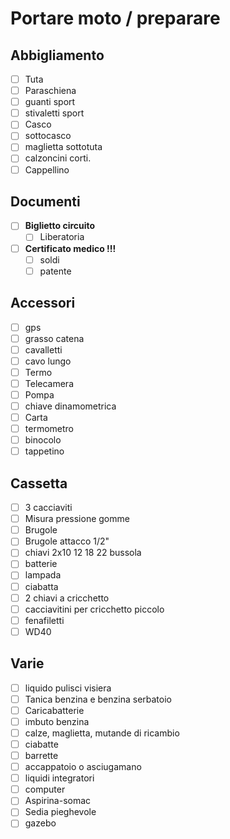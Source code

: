 # Portare moto / preparare

## Abbigliamento

- [ ] Tuta
- [ ] Paraschiena
- [ ] guanti sport
- [ ] stivaletti sport
- [ ] Casco
- [ ] sottocasco
- [ ] maglietta sottotuta
- [ ] calzoncini corti.
- [ ] Cappellino

## Documenti

- [ ] **Biglietto circuito**
    - [ ] Liberatoria
- [ ] **Certificato medico !!!**
    - [ ] soldi
    - [ ] patente

## Accessori

- [ ] gps
- [ ] grasso catena
- [ ] cavalletti
- [ ] cavo lungo
- [ ] Termo
- [ ] Telecamera
- [ ] Pompa
- [ ] chiave dinamometrica
- [ ] Carta
- [ ] termometro
- [ ] binocolo
- [ ] tappetino

## Cassetta

- [ ] 3 cacciaviti
- [ ] Misura pressione gomme
- [ ] Brugole
- [ ] Brugole attacco 1/2"
- [ ] chiavi 2x10 12 18 22 bussola
- [ ] batterie
- [ ] lampada
- [ ] ciabatta
- [ ] 2 chiavi a cricchetto
- [ ] cacciavitini per cricchetto piccolo
- [ ] fenafiletti
- [ ] WD40

## Varie

- [ ] liquido pulisci visiera
- [ ] Tanica benzina  e benzina serbatoio
- [ ] Caricabatterie
- [ ] imbuto benzina
- [ ] calze, maglietta, mutande di ricambio
- [ ] ciabatte
- [ ] barrette
- [ ] accappatoio o asciugamano
- [ ] liquidi integratori
- [ ] computer
- [ ] Aspirina-somac
- [ ] Sedia pieghevole
- [ ] gazebo
